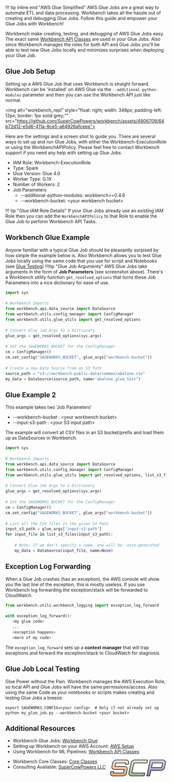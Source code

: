 !!! tip inline end "AWS Glue Simplified"
    AWS Glue Jobs are a great way to automate ETL and data processing. Workbench takes all the hassle out of creating and debugging Glue Jobs. Follow this guide and empower your Glue Jobs with Workbench!

Workbench make creating, testing, and debugging of AWS Glue Jobs easy. The exact same [Workbench API Classes](../api_classes/overview.md) are used in your Glue Jobs. Also since Workbench manages the roles for both API and Glue Jobs you'll be able to test new Glue Jobs locally and minimizes surprises when deploying your Glue Job.

## Glue Job Setup

Setting up a AWS Glue Job that uses Workbench is straight forward. Workbench can be 'installed' on AWS Glue via the `--additional-python-modules` parameter and then you can use the Workbench API just like normal. 

<img alt="workbench_repl" style="float: right; width: 348px; padding-left: 12px; border: 1px solid grey;""
src="https://github.com/SuperCowPowers/workbench/assets/4806709/64b72d12-e5d6-411a-9ce5-a64926afceea">

Here are the settings and a screen shot to guide you. There are several ways to set up and run Glue Jobs, with either the Workbench-ExecutionRole or using the WorkbenchAPIPolicy. Please feel free to contact Workbench support if you need any help with setting up Glue Jobs.

- IAM Role: Workbench-ExecutionRole
- Type: Spark
- Glue Version: Glue 4.0
- Worker Type: G.1X
- Number of Workers: 2
- Job Parameters
  - --additional-python-modules: workbench>=0.4.6
  - --workbench-bucket: <your workbench bucket\>

!!! tip "Glue IAM Role Details"
    If your Glue Jobs already use an existing IAM Role then you can add the `WorkbenchAPIPolicy` to that Role to enable the Glue Job to perform Workbench API Tasks.

## Workbench Glue Example
Anyone familiar with a typical Glue Job should be pleasantly surpised by how simple the example below is. Also Workbench allows you to test Glue Jobs locally using the same code that you use for script and Notebooks (see [Glue Testing](#glue-job-local-testing))
!!!tip "Glue Job Arguments"
    AWS Glue Jobs take arguments in the form of **Job Parameters** (see screenshot above). There's a Workbench utility function `get_resolved_options` that turns these Job Parameters into a nice dictionary for ease of use.

```py title="examples/glue_hello_world.py"
import sys

# Workbench Imports
from workbench.api.data_source import DataSource
from workbench.utils.config_manager import ConfigManager
from workbench.utils.glue_utils import get_resolved_options

# Convert Glue Job Args to a Dictionary
glue_args = get_resolved_options(sys.argv)

# Set the SAGEWORKS_BUCKET for the ConfigManager
cm = ConfigManager()
cm.set_config("SAGEWORKS_BUCKET", glue_args["workbench-bucket"])

# Create a new Data Source from an S3 Path
source_path = "s3://workbench-public-data/common/abalone.csv"
my_data = DataSource(source_path, name="abalone_glue_test")
```

## Glue Example 2
This example takes two 'Job Parameters'

- --workbench-bucket : <your workbench bucket\>
- --input-s3-path : <your S3 input path\>

The example will convert all CSV files in an S3 bucket/prefix and load them up as DataSources in Workbench.

```py title="examples/glue_load_s3_bucket.py"
import sys

# Workbench Imports
from workbench.api.data_source import DataSource
from workbench.utils.config_manager import ConfigManager
from workbench.utils.glue_utils import get_resolved_options, list_s3_files

# Convert Glue Job Args to a Dictionary
glue_args = get_resolved_options(sys.argv)

# Set the SAGEWORKS_BUCKET for the ConfigManager
cm = ConfigManager()
cm.set_config("SAGEWORKS_BUCKET", glue_args["workbench-bucket"])

# List all the CSV files in the given S3 Path
input_s3_path = glue_args["input-s3-path"]
for input_file in list_s3_files(input_s3_path):

    # Note: If we don't specify a name, one will be 'auto-generated'
    my_data = DataSource(input_file, name=None)
```

## Exception Log Forwarding
When a Glue Job crashes (has an exception), the AWS console will show you the last line of the exception, this is mostly useless. If you use Workbench log forwarding the exception/stack will be forwarded to CloudWatch.

```py
from workbench.utils.workbench_logging import exception_log_forward

with exception_log_forward():
   <my glue code>
   ...
   <exception happens>
   <more of my code>
```
The `exception_log_forward` sets up a **context manager** that will trap exceptions and forward the exception/stack to CloudWatch for diagnosis. 

## Glue Job Local Testing
Glue Power without the Pain. Workbench manages the AWS Execution Role, so local API and Glue Jobs will have the same permissions/access. Also using the same Code as your notebooks or scripts makes creating and testing Glue Jobs a breeze.

```shell
export SAGEWORKS_CONFIG=<your config>  # Only if not already set up
python my_glue_job.py --workbench-bucket <your bucket>
```

## Additional Resources
- Workbench Glue Jobs: [Workbench Glue](https://docs.google.com/presentation/d/1Bdcve27BDLbUkslZJAc1OrG6VkDopEtnL8Wh8HaLrco/edit?usp=sharing)
- Setting up Workbench on your AWS Account: [AWS Setup](../aws_setup/core_stack.md)
- Using Workbench for ML Pipelines: [Workbench API Classes](../api_classes/overview.md)

<img align="right" src="../images/scp.png" width="180">

- Workbench Core Classes: [Core Classes](../core_classes/overview.md)
- Consulting Available: [SuperCowPowers LLC](https://www.supercowpowers.com)
